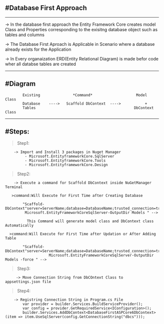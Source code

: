 #Database First Approach
--------------------------
--------------------------
-> In the database first approach the Entity Framework Core creates model Class and Properties corresponding to the exisitng database 
   object such as tables and columns 

-> The Database First Aproach is Applicable in Scenario where a database already exists for the Application

-> In Every organaization ERD(Entity Relational Diagram) is made befor code wher all databse tables are created


---------------------------------------------------------------------------------------------------------------------------------------
#Diagram
--------
																
			Existing			   *Command*    			    Model Class
			Database	---->   Scaffold DbContext  ---->			+
			Tables											   DbContext Class

---------------------------------------------------------------------------------------------------------------------------------------
#Steps:
---------
   >Step1:

	    -> Import and Install 3 packages in Nuget Manager
			 - Microsoft.EntityframeworkCore.SqlServer
			 - Microsoft.EntityframeworkCore.Tools
			 - Microsoft.EntityframeworkCore.Design
  >Step2:

		-> Execute a command for Scaffold DbContext inside NuGetManager Terminal

	   >command:Will Execute for First Time after Creating Database
	   
		    "Scaffold-DbContext"server=ServerName;database=DatabaseName;trusted_connection=true"
			 Microsoft.EntityFrameworkCoreSqlServer-OutputDir Models " -->
		
		      This Command will generate model class and DbContext class Automatically

	  >command:Will Execute for First Time after Updation or After Adding Table
	   
		    "Scaffold-DbContext"server=ServerName;database=DatabaseName;trusted_connection=true"
						Microsoft.EntityFrameworkCoreSqlServer-OutputDir Models -force " -->
  >Step3:
		 
		 -> Move Connection String from DbCOntext Class to appsettings.json file

  >Step4:

		-> Registring Connection String in Program.cs File
			var provider = builder.Services.BuildServiceProvider();
			var config = provider.GetRequiredService<IConfiguration>();
			builder.Services.AddDbContext<DatabaseFirstASPCore6DbContext>(item => item.UseSqlServer(config.GetConnectionString("dbcs")));
			